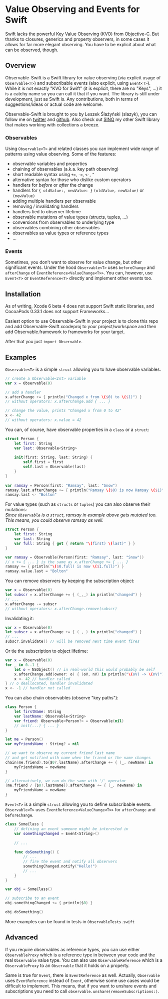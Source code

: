 # Value Observing and Events for Swift

Swift lacks the powerful Key Value Observing (KVO) from Objective-C. But thanks to closures, generics and property observers, in some cases it allows for far more elegant observing. You have to be explicit about what can be observed, though.

## Overview

Observable-Swift is a Swift library for value observing (via explicit usage of `Observable<T>`) and subscribable events (also explicit, using `Event<T>`). While it is not exactly "KVO for Swift" (it is explicit, there are no "Keys", ...) it is a catchy name so you can call it that if you want. The library is still under development, just as Swift is. Any contributions, both in terms of suggestions/ideas or actual code are welcome.

Observable-Swift is brought to you by Leszek Ślażyński (slazyk), you can follow me on [twitter](https://twitter.com/slazyk) and [github](https://github.com/slazyk). 
Also check out [SINQ](https://github.com/slazyk/SINQ) my other Swift library that makes working with collections a breeze.

### Observables

Using `Observable<T>` and related classes you can implement wide range of patterns using value observing. Some of the features: 

- observable variables and properties
- chaining of observables (a.k.a. key path observing)
- short readable syntax using `+=`, `-=`, `<-`, `^`
- alternative syntax for those who dislike custom operators
- handlers for _before_ or _after_ the change
- handlers for `{ oldValue:, newValue: }` `(oldValue, newValue)` or `(newValue)`
- adding multiple handlers per observable
- removing / invalidating handlers
- handlers tied to observer lifetime
- observable mutations of value types (structs, tuples, ...)
- conversions from observables to underlying type
- observables combining other observables
- observables as value types or reference types
- ...

### Events

Sometimes, you don’t want to observe for value change, but other significant events.
Under the hood `Observable<T>` uses `beforeChange` and `afterChange` of `EventReference<ValueChange<T>>`. You can, however, use `Event<T>` or `EventReference<T>` directly and implement other events too.

## Installation

As of writing, Xcode 6 beta 4 does not support Swift static libraries, and CocoaPods 0.33.1 does not support Frameworks...

Easiest option to use Observable-Swift in your project is to clone this repo and add Observable-Swift.xcodeproj to your project/workspace and then add Observable.framework to frameworks for your target.

After that you just `import Observable`.

## Examples
`Observable<T>` is a simple `struct` allowing you to have observable variables.

```swift
// create a Observable<Int> variable
var x = Observable(0)

// add a handler
x.afterChange += { println("Changed x from \($0) to \($1)") }
// without operators: x.afterChange.add { ... }

// change the value, prints "Changed x from 0 to 42"
x <- 42
// without operators: x.value = 42
```

You can, of course, have observable properties in a `class` or a `struct`:

```swift
struct Person {
    let first: String
    var last: Observable<String>
    
    init(first: String, last: String) {
        self.first = first
        self.last = Observable(last)
    }
}
    
var ramsay = Person(first: "Ramsay", last: "Snow")
ramsay.last.afterChange += { println("Ramsay \($0) is now Ramsay \($1)") }        
ramsay.last <- "Bolton"
```

For value types (such as `structs` or `tuples`) you can also observe their mutations:  
*Since `Observable` is a `struct`, ramsay in example above gets mutated too. This means, you could observe ramsay as well.*

```swift
struct Person {
    let first: String
    var last: String
    var full: String { get { return "\(first) \(last)" } }
}

var ramsay = Observable(Person(first: "Ramsay", last: "Snow"))
// x += { ... } is the same as x.afterChange += { ... }
ramsay += { println("\($0.full) is now \($1.full)") }
ramsay.value.last = "Bolton"
```

You can remove observers by keeping the subscription object:

```swift
var x = Observable(0)    
let subscr = x.afterChange += { (_,_) in println("changed") }
// ...
x.afterChange -= subscr
// without operators: x.afterChange.remove(subscr)
```

Invalidating it:

```swift
var x = Observable(0)    
let subscr = x.afterChange += { (_,_) in println("changed") }
// ...
subscr.invalidate() // will be removed next time event fires
```

Or tie the subscription to object lifetime:

```swift
var x = Observable(0)        
for _ in 0..1 {
    let o = NSObject() // in real-world this would probably be self
    x.afterChange.add(owner: o) { (oV, nV) in println("\(oV) -> \(nV)") }
    x <- 42 // handler called
} // o deallocated, handler invalidated
x <- -1 // handler not called
```

You can also chain observables (observe "key paths"):
```swift
class Person {
    let firstName: String
    var lastName: Observable<String>
    var friend: Observable<Person?> = Observable(nil)
	// init(...) { ... }
}

let me = Person()
var myFriendsName : String? = nil

// we want to observe my current friend last name
// and get notified with name when the friend or the name changes
chain(me.friend).to{$0?.lastName}.afterChange += { (_, newName) in
	myFriendsName = newName
}

// alternatively, we can do the same with '/' operator
(me.friend / {$0?.lastName}).afterChange += { (_, newName) in
	myFriendsName = newName
}
```

`Event<T>` is a simple `struct` allowing you to define subscribable events. `Observable<T>` uses `EventReference<ValueChange<T>>` for `afterChange` and `beforeChange`.

```swift
class SomeClass {
 	// defining an event someone might be interested in
 	var somethingChanged = Event<String>()
 
 	// ...
 
 	func doSomething() {
 		// ...
 		// fire the event and notify all observers
 		somethingChanged.notify("Hello!")
 		// ...
 	}
}

var obj = SomeClass()

// subscribe to an event
obj.somethingChanged += { println($0) }

obj.doSomething()
```

More examples can be found in tests in `ObservableTests.swift`

## Advanced

If you require observables as reference types, you can use either `ObservableProxy` which is a reference type in between your code and the real `Observable` value type. You can also use `ObservableReference` which is a `ObservableProxy` to an `Observable` that it holds on a property.

Same is true for `Event`, there is `EventReference` as well. Actually, `Observable` uses `EventReference` instead of `Event`, otherwise some use cases would be difficult to implement. This means, that if you want to unshare events and subscriptions you need to call `observable.unshare(removeSubscriptions:)`.

